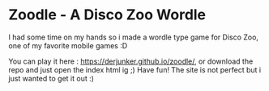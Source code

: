 # Zoodle - A Disco Zoo Wordle
I had some time on my hands so i made a wordle type game for Disco Zoo, one of my favorite mobile games :D

You can play it here : https://derjunker.github.io/zoodle/, or download the repo and just open the index html ig ;)
Have fun! The site is not perfect but i just wanted to get it out :)
